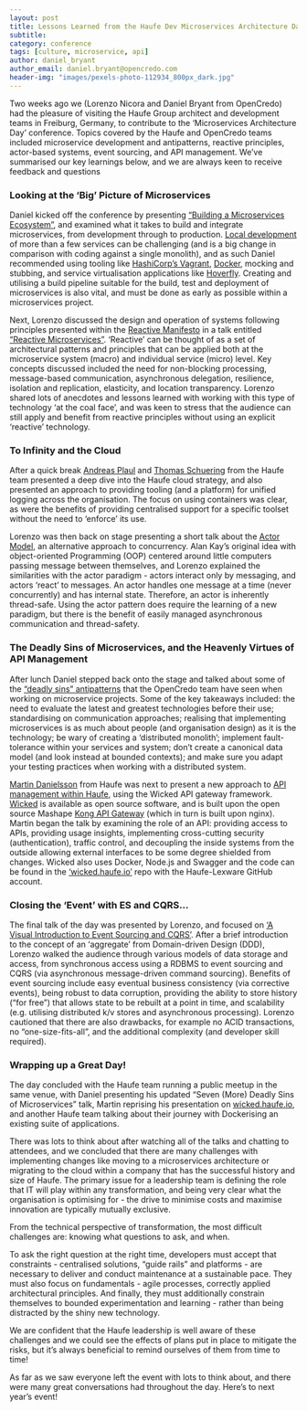 ```yaml
---
layout: post
title: Lessons Learned from the Haufe Dev Microservices Architecture Day
subtitle:
category: conference
tags: [culture, microservice, api]
author: daniel_bryant
author_email: daniel.bryant@opencredo.com
header-img: "images/pexels-photo-112934_800px_dark.jpg"
---
```


Two weeks ago we (Lorenzo Nicora and Daniel Bryant from OpenCredo) had the pleasure of visiting the Haufe Group architect and development teams in Freiburg, Germany, to contribute to the ‘Microservices Architecture Day’ conference. Topics covered by the Haufe and OpenCredo teams included microservice development and antipatterns, reactive principles, actor-based systems, event sourcing, and API management. We’ve summarised our key learnings below, and we are always keen to receive feedback and questions

### Looking at the ‘Big’ Picture of Microservices

Daniel kicked off the conference by presenting [“Building a Microservices Ecosystem”](http://www.slideshare.net/opencredo/haufe-msaday-building-a-microservice-ecosystem-by-daniel-bryant), and examined what it takes to build and integrate microservices, from development through to production. [Local development](https://opencredo.com/working-locally-with-microservices/) of more than a few services can be challenging (and is a big change in comparison with coding against a single monolith), and as such Daniel recommended using tooling like [HashiCorp’s Vagrant](https://www.vagrantup.com/about.html), [Docker](https://github.com/docker/docker), mocking and stubbing, and service virtualisation applications like [Hoverfly](http://hoverfly.io/). Creating and utilising a build pipeline suitable for the build, test and deployment of microservices is also vital, and must be done as early as possible within a microservices project.

Next, Lorenzo discussed the design and operation of systems following principles presented within the [Reactive Manifesto](http://www.reactivemanifesto.org/) in a talk entitled [“Reactive Microservices”](http://www.slideshare.net/opencredo/reactive-microservices-by-lorenzo-nicora). ‘Reactive’ can be thought of as a set of architectural patterns and principles that can be applied both at the microservice system (macro) and individual service (micro) level. Key concepts discussed included the need for non-blocking processing, message-based communication, asynchronous delegation, resilience, isolation and replication, elasticity, and location transparency. Lorenzo shared lots of anecdotes and lessons learned with working with this type of technology ‘at the coal face’, and was keen to stress that the audience can still apply and benefit from reactive principles without using an explicit ‘reactive’ technology.

### To Infinity and the Cloud

After a quick break [Andreas Plaul](https://www.linkedin.com/in/andreasplaul) and [Thomas Schuering](https://twitter.com/thomsch98) from the Haufe team presented a deep dive into the Haufe cloud strategy, and also presented an approach to providing tooling (and a platform) for unified logging across the organisation. The focus on using containers was clear, as were the benefits of providing centralised support for a specific toolset without the need to ‘enforce’ its use.

Lorenzo was then back on stage presenting a short talk about the [Actor Model](http://www.slideshare.net/opencredo/haufe-msaday-the-actor-model-an-alternative-approach-to-concurrency-by-lorenzo-nicora), an alternative approach to concurrency. Alan Kay’s original idea with object-oriented Programming (OOP) centered around little computers passing message between themselves, and Lorenzo explained the similarities with the actor paradigm - actors interact only by messaging, and actors ‘react’ to messages. An actor handles one message at a time (never concurrently) and has internal state. Therefore, an actor is inherently thread-safe. Using the actor pattern does require the learning of a new paradigm, but there is the benefit of easily managed asynchronous communication and thread-safety.

### The Deadly Sins of Microservices, and the Heavenly Virtues of API Management

After lunch Daniel stepped back onto the stage and talked about some of the [“deadly sins” antipatterns](http://www.slideshare.net/HaufeDev/haufe-seven-deadly-sins-final) that the OpenCredo team have seen when working on microservice projects. Some of the key takeaways included: the need to evaluate the latest and greatest technologies before their use; standardising on communication approaches; realising that implementing microservices is as much about people (and organisation design) as it is the technology; be wary of creating a ‘distributed monolith’; implement fault-tolerance within your services and system; don’t create a canonical data model (and look instead at bounded contexts); and make sure you adapt your testing practices when working with a distributed system.

[Martin Danielsson](https://twitter.com/donmartin76) from Haufe was next to present a new approach to [API management within Haufe](https://www.youtube.com/watch?v=2lyADLYnXc0), using the Wicked API gateway framework. [Wicked](http://wicked.haufe.io/) is available as open source software, and is built upon the open source Mashape [Kong API Gateway](https://github.com/Mashape/kong) (which in turn is built upon nginx). Martin began the talk by examining the role of an API: providing access to APIs, providing usage insights, implementing cross-cutting security (authentication), traffic control, and decoupling the inside systems from the outside allowing external interfaces to be some degree shielded from changes. Wicked also uses Docker, Node.js and Swagger and the code can be found in the [‘wicked.haufe.io’](https://github.com/Haufe-Lexware/wicked.haufe.io) repo with the Haufe-Lexware GitHub account.

### Closing the ‘Event’ with ES and CQRS...

The final talk of the day was presented by Lorenzo, and focused on [‘A Visual Introduction to Event Sourcing and CQRS’](http://www.slideshare.net/opencredo/a-visual-introduction-to-event-sourcing-and-cqrs-by-lorenzo-nicora). After a brief introduction to the concept of an ‘aggregate’ from Domain-driven Design (DDD), Lorenzo walked the audience through various models of data storage and access, from synchronous access using a RDBMS to event sourcing and CQRS (via asynchronous message-driven command sourcing). Benefits of event sourcing include easy eventual business consistency (via corrective events), being robust to data corruption, providing the ability to store history (“for free”) that allows state to be rebuilt at a point in time, and scalability (e.g. utilising distributed k/v stores and asynchronous processing). Lorenzo cautioned that there are also drawbacks, for example no ACID transactions, no “one-size-fits-all”, and the additional complexity (and developer skill required).

### Wrapping up a Great Day!

The day concluded with the Haufe team running a public meetup in the same venue, with Daniel presenting his updated “Seven (More) Deadly Sins of Microservices” talk, Martin reprising his presentation on [wicked.haufe.io](http://wicked.haufe.io), and another Haufe team talking about their journey with Dockerising an existing suite of applications.

There was lots to think about after watching all of the talks and chatting to attendees, and we concluded that there are many challenges with implementing changes like moving to a microservices architecture or migrating to the cloud within a company that has the successful history and size of Haufe. The primary issue for a leadership team is defining the role that IT will play within any transformation, and being very clear what the organisation is optimising for - the drive to minimise costs and maximise innovation are typically mutually exclusive. 

From the technical perspective of transformation, the most difficult challenges are: knowing what questions to ask, and when. 

To ask the right question at the right time, developers must accept that constraints - centralised solutions, “guide rails” and platforms - are necessary to deliver and conduct maintenance at a sustainable pace. They must also  focus on fundamentals - agile processes, correctly applied architectural principles. And finally, they must additionally constrain themselves to bounded experimentation and learning - rather than being distracted by the shiny new technology. 

We are confident that the Haufe leadership is well aware of these challenges and we could see the effects of plans put in place to mitigate the risks, but it’s always beneficial to remind ourselves of them from time to time!

As far as we saw everyone left the event with lots to think about, and there were many great conversations had throughout the day. Here’s to next year’s event!

